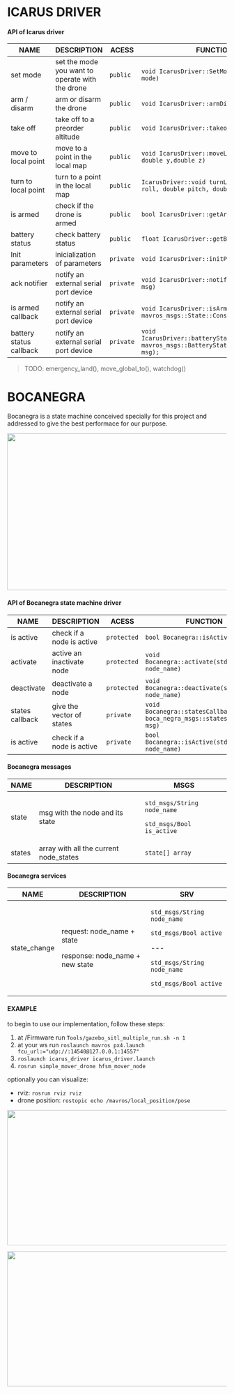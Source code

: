 # ICARUS DRIVER

#### API of Icarus driver


| NAME  | DESCRIPTION | ACESS | FUNCTION |
| -------------| ------------- | ------------- |------------- |
| set mode  | set the mode you want to operate with the drone | `public` |`void IcarusDriver::SetMode(std::string mode)`|
| arm / disarm  | arm or disarm the drone | `public` |`void IcarusDriver::armDisarm(int arm)`|
| take off  | take off to a preorder altitude  |`public` | `void IcarusDriver::takeoff(double alt)`|
| move to local point  | move to a point in the local map | `public`|`void IcarusDriver::moveLocalTo(double x, double y,double z)`|
| turn to local point  | turn to a point in the local map | `public`|`IcarusDriver::void turnLocalTo(double roll, double pitch, double yaw);`|
| is armed | check if the drone is armed |`public`|`bool IcarusDriver::getArmStatus()`|
| battery status | check battery status |`public`|`float IcarusDriver::getBatteryStatus()`|
| Init parameters | inicialization of parameters | `private`| `void IcarusDriver::initParams();`|
| ack notifier | notify an external serial port device |`private`|`void IcarusDriver::notifyAck(std::string msg)`|
| is armed callback | notify an external serial port device |`private`|`void IcarusDriver::isArmedCallback(const mavros_msgs::State::ConstPtr& msg);`|
| battery status callback | notify an external serial port device |`private`|`void IcarusDriver::batteryStatusCallback(const mavros_msgs::BatteryStatus::ConstPtr& msg);`|




> TODO: emergency_land(), move_global_to(), watchdog()

# BOCANEGRA

Bocanegra is a state machine conceived specially for this project and addressed to give the best performace for our purpose.


<p align="center">
  <img width="700" height="360" src="https://github.com/RoboTech-URJC/Icarus-Project/blob/master/docs/bocanegra_diagram.png">
</p>

#### API of Bocanegra state machine driver

| NAME  | DESCRIPTION | ACESS | FUNCTION |
| -------------| ------------- | ------------- |------------- |
| is active | check if a node is active  | `protected` | `bool Bocanegra::isActive()` |
| activate  | active an inactivate node | `protected` | `void Bocanegra::activate(std::string node_name)`|
| deactivate  | deactivate a node | `protected` | `void Bocanegra::deactivate(std::string node_name)`|
| states callback | give the vector of states |`private`|`void Bocanegra::statesCallback(const boca_negra_msgs::states::ConstPtr msg)`|
| is active | check if a node is active  | `private` | `bool Bocanegra::isActive(std::string node_name)` |



#### Bocanegra messages


| NAME  | DESCRIPTION | MSGS |
| -------------| ------------- | ------------- |
| state | msg with the node and its state |<p>`std_msgs/String node_name`</p> <p>`std_msgs/Bool is_active`</p>|
| states  | array with all the current node_states  | `state[] array`|


#### Bocanegra services


| NAME  | DESCRIPTION | SRV |
| -------------| ------------- | ------------- |
| state_change | <p>request: node_name + state</p><p>response: node_name + new state</p>|<p>`std_msgs/String node_name`</p>`std_msgs/Bool active`<p>---</p><p>`std_msgs/String node_name`</p><p>`std_msgs/Bool active`</p>|


#### EXAMPLE

to begin to use our implementation, follow these steps:

 1. at /Firmware run `Tools/gazebo_sitl_multiple_run.sh -n 1`
 2. at your ws run `roslaunch mavros px4.launch fcu_url:="udp://:14540@127.0.0.1:14557"`
 3. `roslaunch icarus_driver icarus_driver.launch`
 4. `rosrun simple_mover_drone hfsm_mover_node`

 optionally you can visualize:
 - rviz: `rosrun rviz rviz`
 - drone position: `rostopic echo /mavros/local_position/pose`



<p align="center">
  <img width="580" height="310" src="https://github.com/RoboTech-URJC/Icarus-Project/blob/master/docs/bocanegra_example.png">
</p>


<p align="center">
  <img width="580" height="310" src="https://github.com/RoboTech-URJC/Icarus-Project/blob/master/docs/bocanegra_example2.png">
</p>
